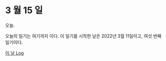 # 3 월 15 일

오늘.

오늘의 일기는 여기까지 이다. 이 일기를 시작한 날은 2022년 3월 11일이고, 여섯 번째 일기이다.

[이 날 Log](../../../logs/2022/3/16.md)
